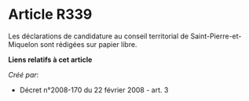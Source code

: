 # Article R339

Les déclarations de candidature au conseil territorial de Saint-Pierre-et-Miquelon sont rédigées sur papier libre.

**Liens relatifs à cet article**

_Créé par_:

  - Décret n°2008-170 du 22 février 2008 - art. 3
